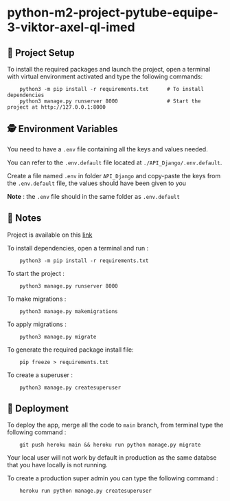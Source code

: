 # python-m2-project-pytube-equipe-3-viktor-axel-ql-imed

##  🧰 Project Setup

To install the required packages and launch the project, open a terminal with virtual environment activated and type the following commands:

```
    python3 -m pip install -r requirements.txt      # To install dependencies
    python3 manage.py runserver 8000                # Start the project at http://127.0.0.1:8000
```



## 🕵️ Environment Variables

You need to have a ```.env``` file containing all the keys and values needed.

You can refer to the ```.env.default``` file located at ```./API_Django/.env.default```. 

Create a file named ```.env``` in folder ```API_Django``` and copy-paste the keys from the ```.env.default``` file, the values should have been given to you

**Note** : the ```.env``` file should in the same folder as ```.env.default```



## 📝 Notes

Project is available on this <a href="https://pytube-backend.herokuapp.com/admin/login/?next=/admin/" target="_blank">link</a>


To install dependencies, open a terminal and run :

```
    python3 -m pip install -r requirements.txt
```

To start the project :

```
    python3 manage.py runserver 8000
```

To make migrations :

```
    python3 manage.py makemigrations
```

To apply migrations :

```
    python3 manage.py migrate
```

To generate the required package install file:

```
    pip freeze > requirements.txt
```

To create a superuser :

```
    python3 manage.py createsuperuser
```

## 🚀 Deployment

To deploy the app, merge all the code to ```main``` branch, from terminal type the following command :

```
    git push heroku main && heroku run python manage.py migrate
```

Your local user will not work by default in production as the same databse that you have locally is not running.

To create a production super admin you can type the following command :

```
    heroku run python manage.py createsuperuser
```

